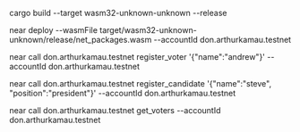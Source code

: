 
cargo build --target wasm32-unknown-unknown --release


near deploy --wasmFile target/wasm32-unknown-unknown/release/net_packages.wasm --accountId don.arthurkamau.testnet


near call don.arthurkamau.testnet register_voter '{"name":"andrew"}' --accountId don.arthurkamau.testnet

near call don.arthurkamau.testnet register_candidate '{"name":"steve", "position":"president"}' --accountId don.arthurkamau.testnet

near call don.arthurkamau.testnet get_voters --accountId don.arthurkamau.testnet